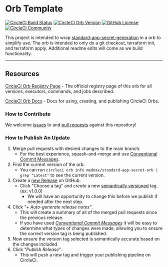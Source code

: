 # Orb Template


[![CircleCI Build Status](https://circleci.com/gh/mednax-it/standard-app-secret-orb.svg?style=shield "CircleCI Build Status")](https://circleci.com/gh/mednax-it/standard-app-secret-orb) [![CircleCI Orb Version](https://badges.circleci.com/orbs/mednax/standard-app-secret-orb.svg)](https://circleci.com/developer/orbs/orb/mednax/standard-app-secret-orb) [![GitHub License](https://img.shields.io/badge/license-MIT-lightgrey.svg)](https://raw.githubusercontent.com/mednax-it/standard-app-secret-orb/master/LICENSE) [![CircleCI Community](https://img.shields.io/badge/community-CircleCI%20Discuss-343434.svg)](https://discuss.circleci.com/c/ecosystem/orbs)



This project is intended to wrap [standard-app-secret-generation](https://github.com/mednax-it/standard-app-secret-generation) in a orb to simplify use.  The orb is intended to only do a git checkout, terraform init, and terraform apply.  Additional readme edits will come as we build functionality.

---

## Resources

[CircleCI Orb Registry Page](https://circleci.com/developer/orbs/orb/mednax/standard-app-secret-orb) - The official registry page of this orb for all versions, executors, commands, and jobs described.

[CircleCI Orb Docs](https://circleci.com/docs/orb-intro/#section=configuration) - Docs for using, creating, and publishing CircleCI Orbs.

### How to Contribute

We welcome [issues](https://github.com/mednax-it/standard-app-secret-orb/issues) to and [pull requests](https://github.com/mednax-it/standard-app-secret-orb/pulls) against this repository!

### How to Publish An Update
1. Merge pull requests with desired changes to the main branch.
    - For the best experience, squash-and-merge and use [Conventional Commit Messages](https://conventionalcommits.org/).
2. Find the current version of the orb.
    - You can run `circleci orb info mednax/standard-app-secret-orb | grep "Latest"` to see the current version.
3. Create a [new Release](https://github.com/mednax-it/standard-app-secret-orb/releases/new) on GitHub.
    - Click "Choose a tag" and _create_ a new [semantically versioned](http://semver.org/) tag. (ex: v1.0.0)
      - We will have an opportunity to change this before we publish if needed after the next step.
4.  Click _"+ Auto-generate release notes"_.
    - This will create a summary of all of the merged pull requests since the previous release.
    - If you have used _[Conventional Commit Messages](https://conventionalcommits.org/)_ it will be easy to determine what types of changes were made, allowing you to ensure the correct version tag is being published.
5. Now ensure the version tag selected is semantically accurate based on the changes included.
6. Click _"Publish Release"_.
    - This will push a new tag and trigger your publishing pipeline on CircleCI.

